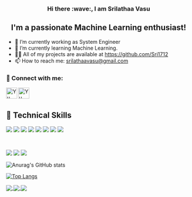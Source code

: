 <h3 align="center"> Hi there :wave:, I am Srilathaa Vasu </h3>

<h2 align="center">
I'm a passionate Machine Learning enthusiast!
</h2> 

- 🔭 I’m currently working as System Engineer
- 🌱 I’m currently learning Machine Learning.
- :woman_technologist: All of my projects are available at https://github.com/Sri1712
- 📫 How to reach me: srilathaavasu@gmail.com


### 🤝 Connect with me:

<a href="https://www.linkedin.com/in/srilathaa-vasu/"><img align="left" src="https://raw.githubusercontent.com/yushi1007/yushi1007/main/images/linkedin.svg" alt="Yu Shi | LinkedIn" width="30px"/></a>
<a href="https://www.instagram.com/srilathaa_vasu/"><img align="left" src="https://raw.githubusercontent.com/yushi1007/yushi1007/main/images/instagram.svg" alt="Yu Shi | Instagram" width="30px"/></a>

<br> </br>

## 💼 Technical Skills

![](https://img.shields.io/badge/Code-React-informational?style=flat&logo=react&color=61DAFB)
![](https://img.shields.io/badge/Code-Redux-informational?style=flat&logo=Redux&color=764ABC)
![](https://img.shields.io/badge/Code-JavaScript-informational?style=flat&logo=JavaScript&color=F7DF1E)
![](https://img.shields.io/badge/Code-Ruby-informational?style=flat&logo=Ruby&color=CC342D)
![](https://img.shields.io/badge/Code-Ruby_on_Rails-informational?style=flat&logo=Ruby-On-Rails&color=CC0000)
![](https://img.shields.io/badge/Code-HTML5-informational?style=flat&logo=HTML5&color=E34F26)
![](https://img.shields.io/badge/Code-PostgreSQL-informational?style=flat&logo=PostgreSQL&color=336791)
![](https://img.shields.io/badge/Code-SQLite-informational?style=flat&logo=SQLite&color=003B57)

</br>

![](https://img.shields.io/badge/Style-Bootstrap-informational?style=flat&logo=Bootstrap&color=7952B3)
![](https://img.shields.io/badge/Style-CSS3-informational?style=flat&logo=CSS3&color=1572B6)
![](https://img.shields.io/badge/Style-styled--components-informational?style=flat&logo=styled-components&color=DB7093)

![Anurag's GitHub stats](https://github-readme-stats.vercel.app/api?username=Sri1712&show_icons=true&theme=radical)

[![Top Langs](https://github-readme-stats.vercel.app/api/top-langs/?username=Sri1712)](https://github.com/anuraghazra/github-readme-stats)

<a href="https://github.com/Sri1712/Curry-Box">
  <img align="center" src="https://github-readme-stats.vercel.app/api/pin/?username=Sri1712&repo=Curry-Box&theme=radical" />
</a>

<a href="https://github.com/Sri1712/Burger-Truck">
  <img align="center" src="https://github-readme-stats.vercel.app/api/pin/?username=Sri1712&repo=Burger-Truck&theme=radical" />
</a>


<a href="https://github.com/Sri1712/Maths_Tutorials_Web">
  <img align="center" src="https://github-readme-stats.vercel.app/api/pin/?username=Sri1712&repo=Maths_Tutorials_Web&theme=radical" />
</a>
